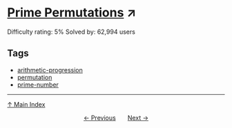 # [Prime Permutations](https://projecteuler.net/problem=49) ↗️

Difficulty rating: 5%
Solved by: 62,994 users
## Tags

- [arithmetic-progression](../tags/arithmetic-progression.md)
- [permutation](../tags/permutation.md)
- [prime-number](../tags/prime-number.md)



---

[↑ Main Index](../README.md)


<div align=center><a href='48.md'>← Previous</a> &nbsp;&nbsp; &nbsp;&nbsp;  <a href='50.md'>Next →</a></div>
